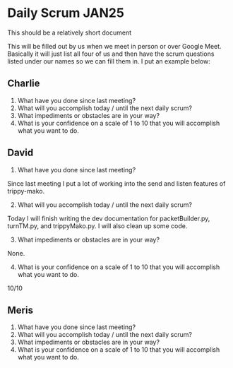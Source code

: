 # Daily Scrum JAN25

This should be a relatively short document

This will be filled out by us when we meet in person or over Google Meet. Basically it will just list all four of us and then have the scrum questions listed under our names so we can fill them in. I put an example below:

## Charlie

1. What have you done since last meeting?
2. What will you accomplish today / until the next daily scrum?
3. What impediments or obstacles are in your way?
4. What is your confidence on a scale of 1 to 10 that you will accomplish what you want to do.

## David

1. What have you done since last meeting?

Since last meeting I put a lot of working into the send and listen features of trippy-mako.

2. What will you accomplish today / until the next daily scrum?

Today I will finish writing the dev documentation for packetBuilder.py, turnTM.py, and trippyMako.py. I will also clean up some code.

3. What impediments or obstacles are in your way?

None.

4. What is your confidence on a scale of 1 to 10 that you will accomplish what you want to do.

10/10


## Meris

1. What have you done since last meeting?
3. What will you accomplish today / until the next daily scrum?
5. What impediments or obstacles are in your way?
7. What is your confidence on a scale of 1 to 10 that you will accomplish what you want to do.
